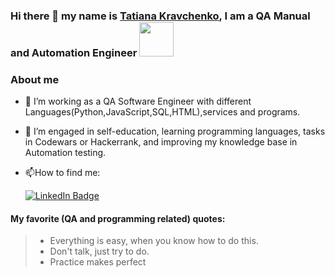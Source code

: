### Hi there 👋 my name is [Tatiana Kravchenko](https://www.linkedin.com/in//tati-kravchenko/), I am a QA Manual and Automation Engineer  <img src="https://media.giphy.com/media/WUlplcMpOCEmTGBtBW/giphy.gif" width="55">

### About me
 - :telescope: I’m working as a QA Software Engineer with different Languages(Python,JavaScript,SQL,HTML),services and programs.
- 🌱 I’m  engaged in self-education, learning programming languages, tasks in Codewars or Hackerrank, and improving my knowledge base in Automation testing.                                                                                                                                                                                   
- :mailbox:How to find me:<div id="badges">
 
  <a href="https://www.linkedin.com/in/tati-kravchenko/">
  <img src="https://img.shields.io/badge/LinkedIn-blue?style=for-the-badge&logo=linkedin&logoColor=white" alt="LinkedIn Badge"/>
  </a>





#### My favorite (QA and programming related) quotes:
> - Everything is easy, when you know how to do this.  
> - Don't talk, just try to do.
> - Practice makes perfect
